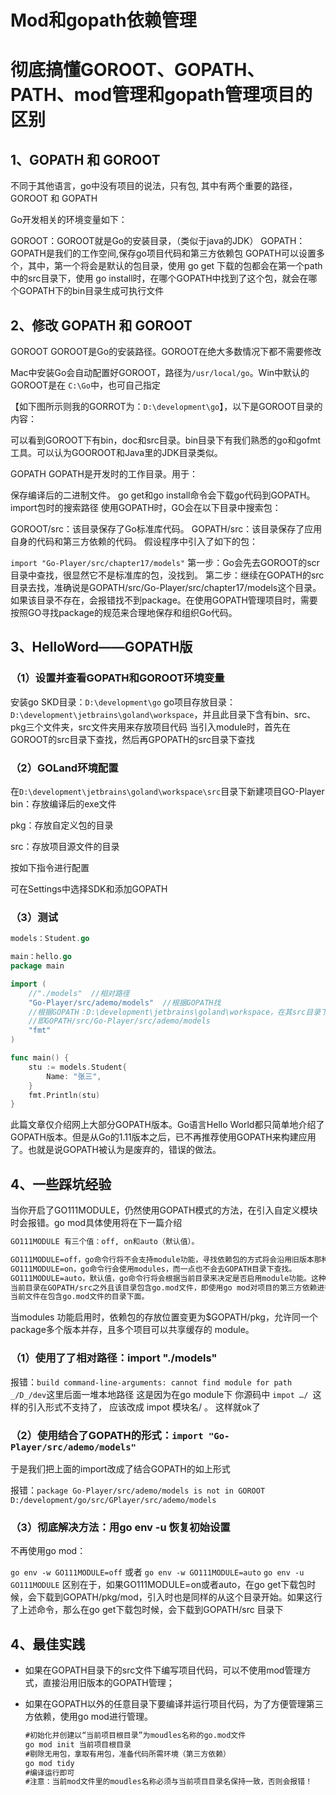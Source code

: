 # Mod和gopath依赖管理


# 彻底搞懂GOROOT、GOPATH、PATH、mod管理和gopath管理项目的区别

## 1、GOPATH 和 GOROOT

不同于其他语言，go中没有项目的说法，只有包, 其中有两个重要的路径，GOROOT 和 GOPATH

Go开发相关的环境变量如下：

GOROOT：GOROOT就是Go的安装目录，（类似于java的JDK）
GOPATH：GOPATH是我们的工作空间,保存go项目代码和第三方依赖包
GOPATH可以设置多个，其中，第一个将会是默认的包目录，使用 go get 下载的包都会在第一个path中的src目录下，使用 go install时，在哪个GOPATH中找到了这个包，就会在哪个GOPATH下的bin目录生成可执行文件

## 2、修改 GOPATH 和 GOROOT

GOROOT
GOROOT是Go的安装路径。GOROOT在绝大多数情况下都不需要修改

Mac中安装Go会自动配置好GOROOT，路径为`/usr/local/go`。Win中默认的GOROOT是在 `C:\Go`中，也可自己指定

【如下图所示则我的GORROT为：`D:\development\go`】，以下是GOROOT目录的内容：



可以看到GOROOT下有bin，doc和src目录。bin目录下有我们熟悉的go和gofmt工具。可以认为GOOROOT和Java里的JDK目录类似。

GOPATH
GOPATH是开发时的工作目录。用于：

保存编译后的二进制文件。
go get和go install命令会下载go代码到GOPATH。
import包时的搜索路径
使用GOPATH时，GO会在以下目录中搜索包：

GOROOT/src：该目录保存了Go标准库代码。
GOPATH/src：该目录保存了应用自身的代码和第三方依赖的代码。
假设程序中引入了如下的包：

`import "Go-Player/src/chapter17/models"`
第一步：Go会先去GOROOT的scr目录中查找，很显然它不是标准库的包，没找到。
第二步：继续在GOPATH的src目录去找，准确说是GOPATH/src/Go-Player/src/chapter17/models这个目录。如果该目录不存在，会报错找不到package。在使用GOPATH管理项目时，需要按照GO寻找package的规范来合理地保存和组织Go代码。

## 3、HelloWord——GOPATH版

### （1）设置并查看GOPATH和GOROOT环境变量

安装go SKD目录：`D:\development\go`
go项目存放目录：`D:\development\jetbrains\goland\workspace`，并且此目录下含有bin、src、pkg三个文件夹，src文件夹用来存放项目代码
当引入module时，首先在GOROOT的src目录下查找，然后再GPOPATH的src目录下查找



### （2）GOLand环境配置

在`D:\development\jetbrains\goland\workspace\src`目录下新建项目GO-Player
bin：存放编译后的exe文件

pkg：存放自定义包的目录

src：存放项目源文件的目录



按如下指令进行配置


可在Settings中选择SDK和添加GOPATH

### （3）测试

```go
models：Student.go

main：hello.go
package main

import (
	//"./models"  //相对路径
	"Go-Player/src/ademo/models"  //根据GOPATH找
    //根据GOPATH：D:\development\jetbrains\goland\workspace，在其src目录下查找
    //即GOPATH/src/Go-Player/src/ademo/models
	"fmt"
)

func main() {
	stu := models.Student{
		Name: "张三",
	}
	fmt.Println(stu)
}
```

此篇文章仅介绍网上大部分GOPATH版本。Go语言Hello World都只简单地介绍了GOPATH版本。但是从Go的1.11版本之后，已不再推荐使用GOPATH来构建应用了。也就是说GOPATH被认为是废弃的，错误的做法。

## 4、一些踩坑经验

当你开启了GO111MODULE，仍然使用GOPATH模式的方法，在引入自定义模块时会报错。go mod具体使用将在下一篇介绍

```txt
GO111MODULE 有三个值：off, on和auto（默认值）。

GO111MODULE=off，go命令行将不会支持module功能，寻找依赖包的方式将会沿用旧版本那种通过vendor目录或者GOPATH模式来查找。
GO111MODULE=on，go命令行会使用modules，而一点也不会去GOPATH目录下查找。
GO111MODULE=auto，默认值，go命令行将会根据当前目录来决定是否启用module功能。这种情况下可以分为两种情形：
当前目录在GOPATH/src之外且该目录包含go.mod文件，即使用go mod对项目的第三方依赖进行管理，不再使用gopath的方式
当前文件在包含go.mod文件的目录下面。
```

当modules 功能启用时，依赖包的存放位置变更为$GOPATH/pkg，允许同一个package多个版本并存，且多个项目可以共享缓存的 module。

### （1）使用了了相对路径：import "./models" 

报错：`build command-line-arguments: cannot find module for path _/D_/dev`这里后面一堆本地路径
这是因为在go module下 你源码中 `impot …/ `这样的引入形式不支持了， 应该改成 impot 模块名/ 。 这样就ok了

### （2）使用结合了GOPATH的形式：`import "Go-Player/src/ademo/models"` 

于是我们把上面的import改成了结合GOPATH的如上形式

报错：`package Go-Player/src/ademo/models is not in GOROOT D:/development/go/src/GPlayer/src/ademo/models`

### （3）彻底解决方法：用go env -u 恢复初始设置

不再使用go mod：

`go env -w GO111MODULE=off`  或者  `go env -w GO111MODULE=auto`
`go env -u GO111MODULE`
      区别在于，如果GO111MODULE=on或者auto，在go get下载包时候，会下载到GOPATH/pkg/mod，引入时也是同样的从这个目录开始。如果这行了上述命令，那么在go get下载包时候，会下载到GOPATH/src 目录下

## 4、最佳实践

- 如果在GOPATH目录下的src文件下编写项目代码，可以不使用mod管理方式，直接沿用旧版本的GOPATH管理；

- 如果在GOPATH以外的任意目录下要编译并运行项目代码，为了方便管理第三方依赖，使用go mod进行管理。

  ```txt
  #初始化并创建以“当前项目根目录”为moudles名称的go.mod文件
  go mod init 当前项目根目录
  #剔除无用包，拿取有用包，准备代码所需环境（第三方依赖）
  go mod tidy
  #编译运行即可
  #注意：当前mod文件里的moudles名称必须与当前项目目录名保持一致，否则会报错！
  ```

  

